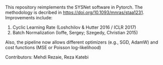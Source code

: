This repository reimplements the SYSNet software in Pytorch. The methodology is decribed in https://doi.org/10.1093/mnras/staa1231. Improvements include:
1. Cyclic Learning Rate (Loshchilov & Hutter 2016 / ICLR 2017)
2. Batch Normalization (Ioffe, Sergey; Szegedy, Christian 2015)

Also, the pipeline now allows different optimizers (e.g., SGD, AdamW) and cost functions (MSE or Poisson log-likelihood)

Contributors: Mehdi Rezaie, Reza Katebi
